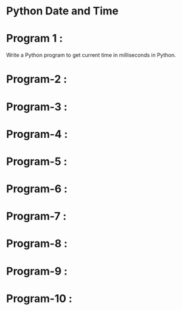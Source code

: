 # Python Date and Time

# Program 1 :
   Write a Python program to get current time in milliseconds in Python.

# Program-2 : 
    

# Program-3 :
  

# Program-4 :
    

# Program-5 :  
   

# Program-6 : 
    

# Program-7 :
   

# Program-8 :
   

# Program-9 :
   

# Program-10 :
   
